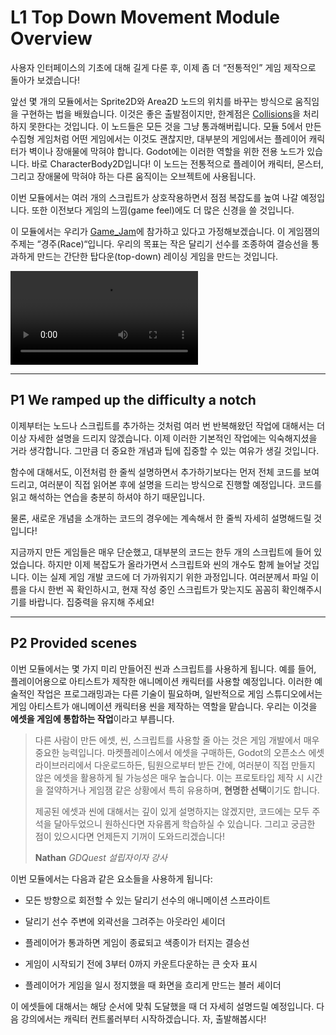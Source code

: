 # L1 Top Down Movement Module Overview
사용자 인터페이스의 기초에 대해 길게 다룬 후, 이제 좀 더 “전통적인” 게임 제작으로 돌아가 보겠습니다!

앞선 몇 개의 모듈에서는 Sprite2D와 Area2D 노드의 위치를 바꾸는 방식으로 움직임을 구현하는 법을 배웠습니다. 이것은 좋은 출발점이지만, 
한계점은 [Collisions](../../Glossary/Collisions.md)을 처리하지 못한다는 것입니다. 이 노드들은 모든 것을 그냥
통과해버립니다. 모듈 5에서 만든 수집형 게임처럼 어떤 게임에서는 이것도 괜찮지만, 대부분의 게임에서는 플레이어 캐릭터가 벽이나 장애물에 막혀야 합니다.
Godot에는 이러한 역할을 위한 전용 노드가 있습니다.
바로 CharacterBody2D입니다! 이 노드는 전통적으로 플레이어 캐릭터, 몬스터, 그리고 장애물에 막혀야 하는 다른 움직이는 오브젝트에 사용됩니다.

이번 모듈에서는 여러 개의 스크립트가 상호작용하면서 점점 복잡도를 높여 나갈 예정입니다. 또한 이전보다 게임의 느낌(game feel)에도 더 많은 신경을 쓸 것입니다.

이 모듈에서는 우리가 [Game_Jam](../../Glossary/Game_Jam.md)에 참가하고 있다고 가정해보겠습니다.
이 게임잼의 주제는 “경주(Race)“입니다. 우리의 목표는 작은 달리기 선수를 조종하여 결승선을 통과하게 만드는 간단한 탑다운(top-down) 
레이싱 게임을 만드는 것입니다.

![010_overview_result.mp4](videos/010_overview_result.mp4)

---

## P1 We ramped up the difficulty a notch

이제부터는 노드나 스크립트를 추가하는 것처럼 여러 번 반복해왔던 작업에 대해서는 더 이상 자세한 설명을 드리지 않겠습니다. 
이제 이러한 기본적인 작업에는 익숙해지셨을 거라 생각합니다. 그만큼 더 중요한 개념과 팁에 집중할 수 있는 여유가 생길 것입니다.

함수에 대해서도, 이전처럼 한 줄씩 설명하면서 추가하기보다는 먼저 전체 코드를 보여드리고, 여러분이 직접 읽어본 후에 설명을 드리는
방식으로 진행할 예정입니다. 코드를 읽고 해석하는 연습을 충분히 하셔야 하기 때문입니다.

물론, 새로운 개념을 소개하는 코드의 경우에는 계속해서 한 줄씩 자세히 설명해드릴 것입니다!

지금까지 만든 게임들은 매우 단순했고, 대부분의 코드는 한두 개의 스크립트에 들어 있었습니다. 하지만 이제 복잡도가 올라가면서
스크립트와 씬의 개수도 함께 늘어날 것입니다. 이는 실제 게임 개발 코드에 더 가까워지기 위한 과정입니다. 여러분께서 파일 이름을
다시 한번 꼭 확인하시고, 현재 작성 중인 스크립트가 맞는지도 꼼꼼히 확인해주시기를 바랍니다. 집중력을 유지해 주세요!

---

## P2 Provided scenes

이번 모듈에서는 몇 가지 미리 만들어진 씬과 스크립트를 사용하게 됩니다. 예를 들어, 플레이어용으로 아티스트가 제작한 애니메이션
캐릭터를 사용할 예정입니다. 이러한 예술적인 작업은 프로그래밍과는 다른 기술이 필요하며, 일반적으로 게임 스튜디오에서는 게임 아티스트가
애니메이션 캐릭터용 씬을 제작하는 역할을 맡습니다. 우리는 이것을 **에셋을 게임에 통합하는 작업**이라고 부릅니다.


> 다른 사람이 만든 에셋, 씬, 스크립트를 사용할 줄 아는 것은 게임 개발에서 매우 중요한 능력입니다. 마켓플레이스에서 에셋을 구매하든,
> Godot의 오픈소스 에셋 라이브러리에서 다운로드하든, 팀원으로부터 받든 간에, 여러분이 직접 만들지 않은 에셋을 활용하게 될 가능성은
> 매우 높습니다. 이는 프로토타입 제작 시 시간을 절약하거나 게임잼 같은 상황에서 특히 유용하며, **현명한 선택**이기도 합니다.
> 
> 제공된 에셋과 씬에 대해서는 깊이 있게 설명하지는 않겠지만, 코드에는 모두 주석을 달아두었으니 원하신다면 자유롭게 학습하실 수 있습니다.
> 그리고 궁금한 점이 있으시다면 언제든지 기꺼이 도와드리겠습니다!
> 
> **Nathan** _GDQuest 설립자이자 강사_

이번 모듈에서는 다음과 같은 요소들을 사용하게 됩니다:

- 모든 방향으로 회전할 수 있는 달리기 선수의 애니메이션 스프라이트
    
- 달리기 선수 주변에 외곽선을 그려주는 아웃라인 셰이더
    
- 플레이어가 통과하면 게임이 종료되고 색종이가 터지는 결승선
    
- 게임이 시작되기 전에 3부터 0까지 카운트다운하는 큰 숫자 표시
    
- 플레이어가 게임을 일시 정지했을 때 화면을 흐리게 만드는 블러 셰이더


이 에셋들에 대해서는 해당 순서에 맞춰 도달했을 때 더 자세히 설명드릴 예정입니다. 다음 강의에서는 캐릭터 컨트롤러부터 시작하겠습니다. 자, 출발해봅시다!